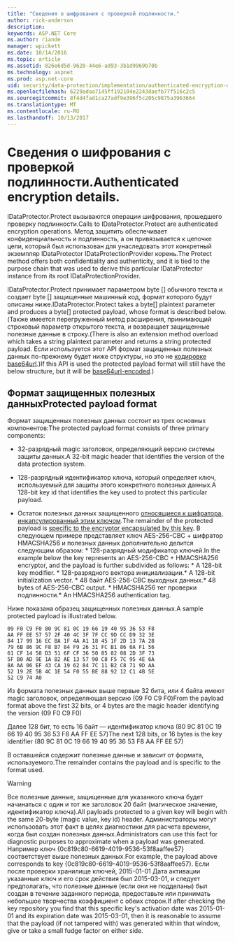 ```yaml
---
title: "Сведения о шифрования с проверкой подлинности."
author: rick-anderson
description: 
keywords: ASP.NET Core
ms.author: riande
manager: wpickett
ms.date: 10/14/2016
ms.topic: article
ms.assetid: 826e6d5d-9620-44e6-ad93-3b1d9969b70b
ms.technology: aspnet
ms.prod: asp.net-core
uid: security/data-protection/implementation/authenticated-encryption-details
ms.openlocfilehash: 6229adaa7145ff192104e2243daefb77f516c2c5
ms.sourcegitcommit: 8f4d4fad1ca27adf9e396f5c205c9875a3963664
ms.translationtype: MT
ms.contentlocale: ru-RU
ms.lasthandoff: 10/13/2017
---
```

# <a name="authenticated-encryption-details"></a><span data-ttu-id="a3c3c-103">Сведения о шифрования с проверкой подлинности.</span><span class="sxs-lookup"><span data-stu-id="a3c3c-103">Authenticated encryption details.</span></span>

<a name="data-protection-implementation-authenticated-encryption-details"></a>

<span data-ttu-id="a3c3c-104">IDataProtector.Protect вызываются операции шифрования, прошедшего проверку подлинности.</span><span class="sxs-lookup"><span data-stu-id="a3c3c-104">Calls to IDataProtector.Protect are authenticated encryption operations.</span></span> <span data-ttu-id="a3c3c-105">Метод защитить обеспечивает конфиденциальность и подлинность, а он привязывается к цепочке цели, который был использован для унаследовать этот конкретный экземпляр IDataProtector IDataProtectionProvider корень.</span><span class="sxs-lookup"><span data-stu-id="a3c3c-105">The Protect method offers both confidentiality and authenticity, and it is tied to the purpose chain that was used to derive this particular IDataProtector instance from its root IDataProtectionProvider.</span></span>

<span data-ttu-id="a3c3c-106">IDataProtector.Protect принимает параметром byte [] обычного текста и создает byte [] защищенные машинный код, формат которого будут описаны ниже.</span><span class="sxs-lookup"><span data-stu-id="a3c3c-106">IDataProtector.Protect takes a byte[] plaintext parameter and produces a byte[] protected payload, whose format is described below.</span></span> <span data-ttu-id="a3c3c-107">(Также имеется перегруженный метод расширения, принимающий строковый параметр открытого текста, и возвращает защищенные полезные данные в строку.</span><span class="sxs-lookup"><span data-stu-id="a3c3c-107">(There is also an extension method overload which takes a string plaintext parameter and returns a string protected payload.</span></span> <span data-ttu-id="a3c3c-108">Если используется этот API формат защищенных полезных данных по-прежнему будет ниже структуры, но это не [кодировке base64url](https://tools.ietf.org/html/rfc4648#section-5).)</span><span class="sxs-lookup"><span data-stu-id="a3c3c-108">If this API is used the protected payload format will still have the below structure, but it will be [base64url-encoded](https://tools.ietf.org/html/rfc4648#section-5).)</span></span>

## <a name="protected-payload-format"></a><span data-ttu-id="a3c3c-109">Формат защищенных полезных данных</span><span class="sxs-lookup"><span data-stu-id="a3c3c-109">Protected payload format</span></span>

<span data-ttu-id="a3c3c-110">Формат защищенных полезных данных состоит из трех основных компонентов:</span><span class="sxs-lookup"><span data-stu-id="a3c3c-110">The protected payload format consists of three primary components:</span></span>

* <span data-ttu-id="a3c3c-111">32-разрядный magic заголовок, определяющий версию системы защиты данных.</span><span class="sxs-lookup"><span data-stu-id="a3c3c-111">A 32-bit magic header that identifies the version of the data protection system.</span></span>

* <span data-ttu-id="a3c3c-112">128-разрядный идентификатор ключа, который определяет ключ, используемый для защиты этого конкретного полезных данных.</span><span class="sxs-lookup"><span data-stu-id="a3c3c-112">A 128-bit key id that identifies the key used to protect this particular payload.</span></span>

* <span data-ttu-id="a3c3c-113">Остаток полезных данных защищенного [относящиеся к шифратора, инкапсулированный этим ключом](subkeyderivation.md#data-protection-implementation-subkey-derivation).</span><span class="sxs-lookup"><span data-stu-id="a3c3c-113">The remainder of the protected payload is [specific to the encryptor encapsulated by this key](subkeyderivation.md#data-protection-implementation-subkey-derivation).</span></span> <span data-ttu-id="a3c3c-114">В следующем примере представляет ключ AES-256-CBC + шифратор HMACSHA256 и полезных данных дополнительно делится следующим образом: * 128-разрядный модификатор ключей.</span><span class="sxs-lookup"><span data-stu-id="a3c3c-114">In the example below the key represents an AES-256-CBC + HMACSHA256 encryptor, and the payload is further subdivided as follows: * A 128-bit key modifier.</span></span> <span data-ttu-id="a3c3c-115">* 128-разрядного вектора инициализации.</span><span class="sxs-lookup"><span data-stu-id="a3c3c-115">* A 128-bit initialization vector.</span></span> <span data-ttu-id="a3c3c-116">* 48 байт AES-256-CBC выходных данных.</span><span class="sxs-lookup"><span data-stu-id="a3c3c-116">* 48 bytes of AES-256-CBC output.</span></span> <span data-ttu-id="a3c3c-117">* HMACSHA256 тег проверки подлинности.</span><span class="sxs-lookup"><span data-stu-id="a3c3c-117">* An HMACSHA256 authentication tag.</span></span>

<span data-ttu-id="a3c3c-118">Ниже показана образец защищенных полезных данных.</span><span class="sxs-lookup"><span data-stu-id="a3c3c-118">A sample protected payload is illustrated below.</span></span>

```
09 F0 C9 F0 80 9C 81 0C 19 66 19 40 95 36 53 F8
AA FF EE 57 57 2F 40 4C 3F 7F CC 9D CC D9 32 3E
84 17 99 16 EC BA 1F 4A A1 18 45 1F 2D 13 7A 28
79 6B 86 9C F8 B7 84 F9 26 31 FC B1 86 0A F1 56
61 CF 14 58 D3 51 6F CF 36 50 85 82 08 2D 3F 73
5F B0 AD 9E 1A B2 AE 13 57 90 C8 F5 7C 95 4E 6A
8A AA 06 EF 43 CA 19 62 84 7C 11 B2 C8 71 9D AA
52 19 2E 5B 4C 1E 54 F0 55 BE 88 92 12 C1 4B 5E
52 C9 74 A0
```

<span data-ttu-id="a3c3c-119">Из формата полезных данных выше первые 32 бита, или 4 байта имеют magic заголовок, определяющая версию (09 F0 C9 F0)</span><span class="sxs-lookup"><span data-stu-id="a3c3c-119">From the payload format above the first 32 bits, or 4 bytes are the magic header identifying the version (09 F0 C9 F0)</span></span>

<span data-ttu-id="a3c3c-120">Далее 128 бит, то есть 16 байт — идентификатор ключа (80 9C 81 0C 19 66 19 40 95 36 53 F8 AA FF EE 57)</span><span class="sxs-lookup"><span data-stu-id="a3c3c-120">The next 128 bits, or 16 bytes is the key identifier (80 9C 81 0C 19 66 19 40 95 36 53 F8 AA FF EE 57)</span></span>

<span data-ttu-id="a3c3c-121">В оставшейся содержит полезные данные и зависит от формата, используемого.</span><span class="sxs-lookup"><span data-stu-id="a3c3c-121">The remainder contains the payload and is specific to the format used.</span></span>

>[!WARNING]
> <span data-ttu-id="a3c3c-122">Все полезные данные, защищенные для указанного ключа будет начинаться с один и тот же заголовок 20 байт (магическое значение, идентификатор ключа).</span><span class="sxs-lookup"><span data-stu-id="a3c3c-122">All payloads protected to a given key will begin with the same 20-byte (magic value, key id) header.</span></span> <span data-ttu-id="a3c3c-123">Администраторы могут использовать этот факт в целях диагностики для расчета времени, когда был создан полезных данных.</span><span class="sxs-lookup"><span data-stu-id="a3c3c-123">Administrators can use this fact for diagnostic purposes to approximate when a payload was generated.</span></span> <span data-ttu-id="a3c3c-124">Например ключ {0c819c80-6619-4019-9536-53f8aaffee57} соответствует выше полезных данных.</span><span class="sxs-lookup"><span data-stu-id="a3c3c-124">For example, the payload above corresponds to key {0c819c80-6619-4019-9536-53f8aaffee57}.</span></span> <span data-ttu-id="a3c3c-125">Если после проверки хранилище ключей, 2015-01-01 Дата активации указанные ключ и его срок действия был 2015-03-01, и следует предполагать, что полезные данные (если они не подделаны) был создан в течение заданного периода, предоставьте или принимать небольшое творчества коэффициент с обеих сторон.</span><span class="sxs-lookup"><span data-stu-id="a3c3c-125">If after checking the key repository you find that this specific key's activation date was 2015-01-01 and its expiration date was 2015-03-01, then it is reasonable to assume that the payload (if not tampered with) was generated within that window, give or take a small fudge factor on either side.</span></span>
